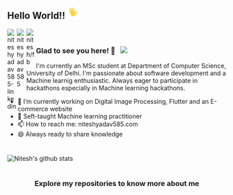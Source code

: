 ## Hello World!! <img src="https://github.com/nitesh585/nitesh585/blob/main/gifs/HI.gif" width="30px"></h2>

<a href="https://www.linkedin.com/in/niteshyadav585/">
  <img align="left" alt="niteshyadav585-linkedin" width="22px" src="https://cdn.jsdelivr.net/npm/simple-icons@v3/icons/linkedin.svg" />
</a>
<a href="https://www.instagram.com/rohit.rkshakya/	">
  <img align="left" alt="niteshyadav585" width="22px" src="https://cdn.jsdelivr.net/npm/simple-icons@v3/icons/instagram.svg" />
</a>
<a href="https://www.facebook.com/niteshyadav/">
  <img align="left" alt="nitesh/fb" width="22px" src="https://cdn.jsdelivr.net/npm/simple-icons@v3/icons/facebook.svg" />
</a>
<br />

### Glad to see you here! 🤩 &nbsp; ![](https://visitor-badge.glitch.me/badge?page_id=nitesh585.nitesh585)

I'm currently an MSc student at Department of Computer Science, University of Delhi. I'm passionate about software development and a Machine learnig enthusiastic. Always eager to participate in hackathons especially in Machine learning hackathons.
<br />

- 🔭 I’m currently working on Digital Image Processing, Flutter and an E-commerce website
- 🔭 Seft-taught Machine learning practitioner
- 📫 How to reach me: niteshyadav585.com
- 😄 Always ready to share knowledge

#
![Nitesh's github stats](https://github-readme-stats.vercel.app/api?username=nitesh585&show_icons=true&title_color=fff&icon_color=79ff97&text_color=9f9f9f&bg_color=151515)

#
<div align="center">

### Explore my repositories to know more about me

</div>

